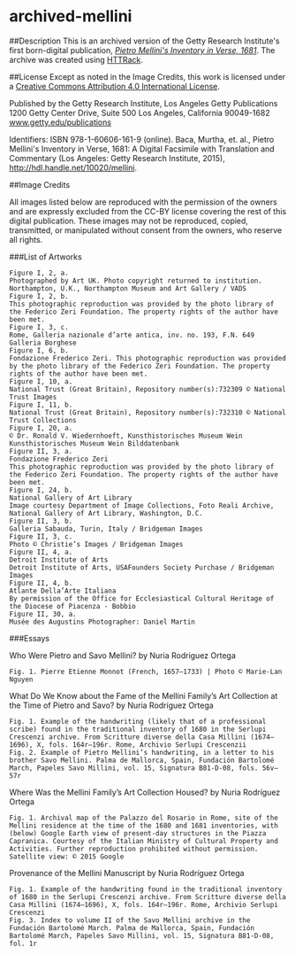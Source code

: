 # archived-mellini

##Description
This is an archived version of the Getty Research Institute's first born-digital publication, _<a href="http://www.getty.edu/research/mellini/">Pietro Mellini's Inventory in Verse, 1681</a>_. The archive was created using <a href="http://www.httrack.com">HTTRack</a>.

##License
Except as noted in the Image Credits, this work is licensed under a <a href="https://creativecommons.org/licenses/by/4.0/">Creative Commons Attribution 4.0 International License</a>.

Published by the Getty Research Institute, Los Angeles Getty Publications 1200 Getty Center Drive, Suite 500 Los Angeles, California 90049-1682 www.getty.edu/publications

Identifiers: ISBN 978-1-60606-161-9 (online).
Baca, Murtha, et. al., Pietro Mellini's Inventory in Verse, 1681: A Digital Facsimile with Translation and Commentary (Los Angeles: Getty Research Institute, 2015), http://hdl.handle.net/10020/mellini.

##Image Credits

All images listed below are reproduced with the permission of the owners and are expressly excluded from the CC-BY license covering the rest of this digital publication. These images may not be reproduced, copied, transmitted, or manipulated without consent from the owners, who reserve all rights.

###List of Artworks

    Figure I, 2, a.
    Photographed by Art UK. Photo copyright returned to institution. Northampton, U.K., Northampton Museum and Art Gallery / VADS
    Figure I, 2, b.
    This photographic reproduction was provided by the photo library of the Federico Zeri Foundation. The property rights of the author have been met.
    Figure I, 3, c.
    Rome, Galleria nazionale d’arte antica, inv. no. 193, F.N. 649 Galleria Borghese
    Figure I, 6, b.
    Fondazione Frederico Zeri. This photographic reproduction was provided by the photo library of the Federico Zeri Foundation. The property rights of the author have been met.
    Figure I, 10, a.
    National Trust (Great Britain), Repository number(s):732309 © National Trust Images
    Figure I, 11, b.
    National Trust (Great Britain), Repository number(s):732310 © National Trust Collections
    Figure I, 20, a.
    © Dr. Ronald V. Wiedernhoeft, Kunsthistorisches Museum Wein Kunsthistorisches Museum Wein Bilddatenbank
    Figure II, 3, a.
    Fondazione Frederico Zeri
    This photographic reproduction was provided by the photo library of the Federico Zeri Foundation. The property rights of the author have been met.
    Figure I, 24, b.
    National Gallery of Art Library
    Image courtesy Department of Image Collections, Foto Reali Archive, National Gallery of Art Library, Washington, D.C.
    Figure II, 3, b.
    Galleria Sabauda, Turin, Italy / Bridgeman Images
    Figure II, 3, c.
    Photo © Christie’s Images / Bridgeman Images
    Figure II, 4, a.
    Detroit Institute of Arts
    Detroit Institute of Arts, USAFounders Society Purchase / Bridgeman Images
    Figure II, 4, b.
    Atlante Della’Arte Italiana
    By permission of the Office for Ecclesiastical Cultural Heritage of the Diocese of Piacenza - Bobbio
    Figure II, 30, a.
    Musée des Augustins Photographer: Daniel Martin

###Essays

Who Were Pietro and Savo Mellini?
by Nuria Rodriguez Ortega

    Fig. 1. Pierre Etienne Monnot (French, 1657–1733) | Photo © Marie-Lan Nguyen

What Do We Know about the Fame of the Mellini Family’s Art Collection at the Time of Pietro and Savo?
by Nuria Rodríguez Ortega

    Fig. 1. Example of the handwriting (likely that of a professional scribe) found in the traditional inventory of 1680 in the Serlupi Crescenzi archive. From Scritture diverse della Casa Millini (1674–1696), X, fols. 164r–196r. Rome, Archivio Serlupi Crescenzii
    Fig. 2. Example of Pietro Mellini’s handwriting, in a letter to his brother Savo Mellini. Palma de Mallorca, Spain, Fundación Bartolomé March, Papeles Savo Millini, vol. 15, Signatura B81-D-08, fols. 56v–57r

Where Was the Mellini Family’s Art Collection Housed?
by Nuria Rodríguez Ortega

    Fig. 1. Archival map of the Palazzo del Rosario in Rome, site of the Mellini residence at the time of the 1680 and 1681 inventories, with (below) Google Earth view of present-day structures in the Piazza Capranica. Courtesy of the Italian Ministry of Cultural Property and Activities. Further reproduction prohibited without permission. Satellite view: © 2015 Google

Provenance of the Mellini Manuscript
by Nuria Rodríguez Ortega

    Fig. 1. Example of the handwriting found in the traditional inventory of 1680 in the Serlupi Crescenzi archive. From Scritture diverse della Casa Millini (1674–1696), X, fols. 164r–196r. Rome, Archivio Serlupi Crescenzi
    Fig. 3. Index to volume II of the Savo Mellini archive in the Fundación Bartolomé March. Palma de Mallorca, Spain, Fundación Bartolomé March, Papeles Savo Millini, vol. 15, Signatura B81-D-08, fol. 1r
